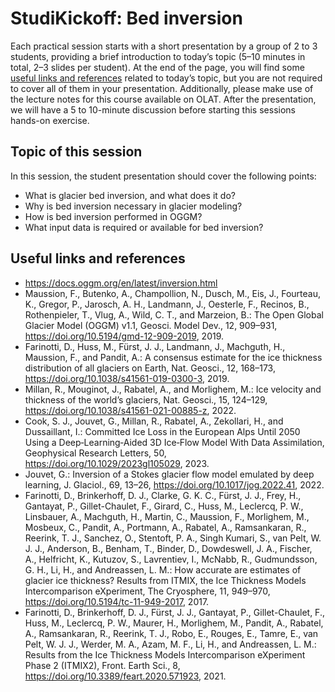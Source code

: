 # StudiKickoff: Bed inversion

Each practical session starts with a short presentation by a group of 2 to 3 students, providing a brief introduction to today’s topic (5–10 minutes in total, 2–3 slides per student). At the end of the page, you will find some [useful links and references](#useful-links-and-references) related to today’s topic, but you are not required to cover all of them in your presentation. Additionally, please make use of the lecture notes for this course available on OLAT. After the presentation, we will have a 5 to 10-minute discussion before starting this sessions hands-on exercise.

## Topic of this session

In this session, the student presentation should cover the following points:
- What is glacier bed inversion, and what does it do?
- Why is bed inversion necessary in glacier modeling?
- How is bed inversion performed in OGGM?
- What input data is required or available for bed inversion?

## Useful links and references

- https://docs.oggm.org/en/latest/inversion.html
- Maussion, F., Butenko, A., Champollion, N., Dusch, M., Eis, J., Fourteau, K., Gregor, P., Jarosch, A. H., Landmann, J., Oesterle, F., Recinos, B., Rothenpieler, T., Vlug, A., Wild, C. T., and Marzeion, B.: The Open Global Glacier Model (OGGM) v1.1, Geosci. Model Dev., 12, 909–931, https://doi.org/10.5194/gmd-12-909-2019, 2019.
- Farinotti, D., Huss, M., Fürst, J. J., Landmann, J., Machguth, H., Maussion, F., and Pandit, A.: A consensus estimate for the ice thickness distribution of all glaciers on Earth, Nat. Geosci., 12, 168–173, https://doi.org/10.1038/s41561-019-0300-3, 2019.
- Millan, R., Mouginot, J., Rabatel, A., and Morlighem, M.: Ice velocity and thickness of the world’s glaciers, Nat. Geosci., 15, 124–129, https://doi.org/10.1038/s41561-021-00885-z, 2022.
- Cook, S. J., Jouvet, G., Millan, R., Rabatel, A., Zekollari, H., and Dussaillant, I.: Committed Ice Loss in the European Alps Until 2050 Using a Deep‐Learning‐Aided 3D Ice‐Flow Model With Data Assimilation, Geophysical Research Letters, 50, https://doi.org/10.1029/2023gl105029, 2023.
- Jouvet, G.: Inversion of a Stokes glacier flow model emulated by deep learning, J. Glaciol., 69, 13–26, https://doi.org/10.1017/jog.2022.41, 2022.
- Farinotti, D., Brinkerhoff, D. J., Clarke, G. K. C., Fürst, J. J., Frey, H., Gantayat, P., Gillet-Chaulet, F., Girard, C., Huss, M., Leclercq, P. W., Linsbauer, A., Machguth, H., Martin, C., Maussion, F., Morlighem, M., Mosbeux, C., Pandit, A., Portmann, A., Rabatel, A., Ramsankaran, R., Reerink, T. J., Sanchez, O., Stentoft, P. A., Singh Kumari, S., van Pelt, W. J. J., Anderson, B., Benham, T., Binder, D., Dowdeswell, J. A., Fischer, A., Helfricht, K., Kutuzov, S., Lavrentiev, I., McNabb, R., Gudmundsson, G. H., Li, H., and Andreassen, L. M.: How accurate are estimates of glacier ice thickness? Results from ITMIX, the Ice Thickness Models Intercomparison eXperiment, The Cryosphere, 11, 949–970, https://doi.org/10.5194/tc-11-949-2017, 2017.
- Farinotti, D., Brinkerhoff, D. J., Fürst, J. J., Gantayat, P., Gillet-Chaulet, F., Huss, M., Leclercq, P. W., Maurer, H., Morlighem, M., Pandit, A., Rabatel, A., Ramsankaran, R., Reerink, T. J., Robo, E., Rouges, E., Tamre, E., van Pelt, W. J. J., Werder, M. A., Azam, M. F., Li, H., and Andreassen, L. M.: Results from the Ice Thickness Models Intercomparison eXperiment Phase 2 (ITMIX2), Front. Earth Sci., 8, https://doi.org/10.3389/feart.2020.571923, 2021.

